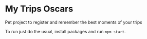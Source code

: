 # My Trips Oscars
Pet project to register and remember the best moments of your trips

To run just do the usual, install packages and run `npm start`.
